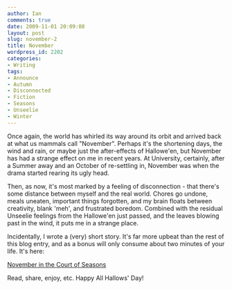 ```yaml
---
author: Ian
comments: true
date: 2009-11-01 20:09:08
layout: post
slug: november-2
title: November
wordpress_id: 2202
categories:
- Writing
tags:
- Announce
- Autumn
- Disconnected
- Fiction
- Seasons
- Unseelie
- Winter
---
```


Once again, the world has whirled its way around its orbit and arrived back at what us mammals call "November".  Perhaps it's the shortening days, the wind and rain, or maybe just the after-effects of Hallowe'en, but November has had a strange effect on me in recent years.  At University, certainly, after a Summer away and an October of re-settling in, November was when the drama started rearing its ugly head.

Then, as now, it's most marked by a feeling of disconnection - that there's some distance between myself and the real world.  Chores go undone, meals uneaten, important things forgotten, and my brain floats between creativity, blank 'meh', and frustrated boredom.  Combined with the residual Unseelie feelings from the Hallowe'en just passed, and the leaves blowing past in the wind, it puts me in a strange place.

Incidentally, I wrote a (very) short story.  It's far more upbeat than the rest of this blog entry, and as a bonus will only consume about two minutes of your life.  It's here:

[November in the Court of Seasons](/fiction/november-in-the-court-of-seasons)

Read, share, enjoy, etc.  Happy All Hallows' Day!
